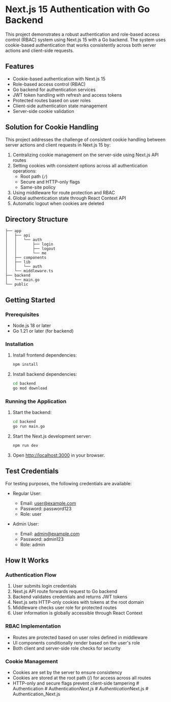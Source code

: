 # Next.js 15 Authentication with Go Backend

This project demonstrates a robust authentication and role-based access control (RBAC) system using Next.js 15 with a Go backend. The system uses cookie-based authentication that works consistently across both server actions and client-side requests.

## Features

- Cookie-based authentication with Next.js 15
- Role-based access control (RBAC)
- Go backend for authentication services
- JWT token handling with refresh and access tokens
- Protected routes based on user roles
- Client-side authentication state management
- Server-side cookie validation

## Solution for Cookie Handling

This project addresses the challenge of consistent cookie handling between server actions and client requests in Next.js 15 by:

1. Centralizing cookie management on the server-side using Next.js API routes
2. Setting cookies with consistent options across all authentication operations:
   - Root path (`/`)
   - Secure and HTTP-only flags
   - Same-site policy
3. Using middleware for route protection and RBAC
4. Global authentication state through React Context API
5. Automatic logout when cookies are deleted

## Directory Structure

```
├── app
│   ├── api
│   │   └── auth
│   │       ├── login
│   │       ├── logout
│   │       └── me
│   ├── components
│   ├── lib
│   │   └── auth
│   └── middleware.ts
├── backend
│   └── main.go
└── public
```

## Getting Started

### Prerequisites

- Node.js 18 or later
- Go 1.21 or later (for backend)

### Installation

1. Install frontend dependencies:
   ```bash
   npm install
   ```

2. Install backend dependencies:
   ```bash
   cd backend
   go mod download
   ```

### Running the Application

1. Start the backend:
   ```bash
   cd backend
   go run main.go
   ```

2. Start the Next.js development server:
   ```bash
   npm run dev
   ```

3. Open [http://localhost:3000](http://localhost:3000) in your browser.

## Test Credentials

For testing purposes, the following credentials are available:

- Regular User:
  - Email: user@example.com
  - Password: password123
  - Role: user

- Admin User:
  - Email: admin@example.com
  - Password: admin123
  - Role: admin

## How It Works

### Authentication Flow

1. User submits login credentials
2. Next.js API route forwards request to Go backend
3. Backend validates credentials and returns JWT tokens
4. Next.js sets HTTP-only cookies with tokens at the root domain
5. Middleware checks user role for protected routes
6. User information is globally accessible through React Context

### RBAC Implementation

- Routes are protected based on user roles defined in middleware
- UI components conditionally render based on the user's role
- Both client and server-side role checks for security

### Cookie Management

- Cookies are set by the server to ensure consistency
- Cookies are stored at the root path (/) for access across all routes
- HTTP-only and secure flags prevent client-side tampering #   A u t h e n t i c a t i o n  
 #   A u t h e n t i c a t i o n _ N e x t . j s  
 #   A u t h e n t i c a t i o n _ N e x t . j s  
 #   A u t h e n t i c a t i o n _ N e x t . j s  
 